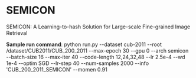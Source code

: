 # SEMICON
SEMICON: A Learning-to-hash Solution for Large-scale Fine-grained Image Retrieval

**Sample run command**: python run.py --dataset cub-2011 --root /dataset/CUB2011/CUB_200_2011 --max-epoch 30 --gpu 0 --arch semicon --batch-size 16 --max-iter 40 --code-length 12,24,32,48 --lr 2.5e-4 --wd 1e-4 --optim SGD --lr-step 40 --num-samples 2000 --info 'CUB_200_2011_SEMICON' --momen 0.91  
